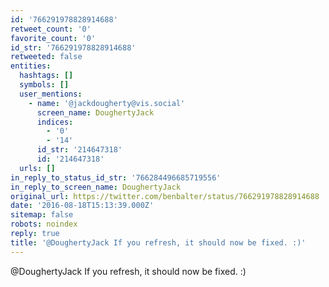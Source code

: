 ```yaml
---
id: '766291978828914688'
retweet_count: '0'
favorite_count: '0'
id_str: '766291978828914688'
retweeted: false
entities:
  hashtags: []
  symbols: []
  user_mentions:
    - name: '@jackdougherty@vis.social'
      screen_name: DoughertyJack
      indices:
        - '0'
        - '14'
      id_str: '214647318'
      id: '214647318'
  urls: []
in_reply_to_status_id_str: '766284496685719556'
in_reply_to_screen_name: DoughertyJack
original_url: https://twitter.com/benbalter/status/766291978828914688
date: '2016-08-18T15:13:39.000Z'
sitemap: false
robots: noindex
reply: true
title: '@DoughertyJack If you refresh, it should now be fixed. :)'
---
```


@DoughertyJack If you refresh, it should now be fixed. :)